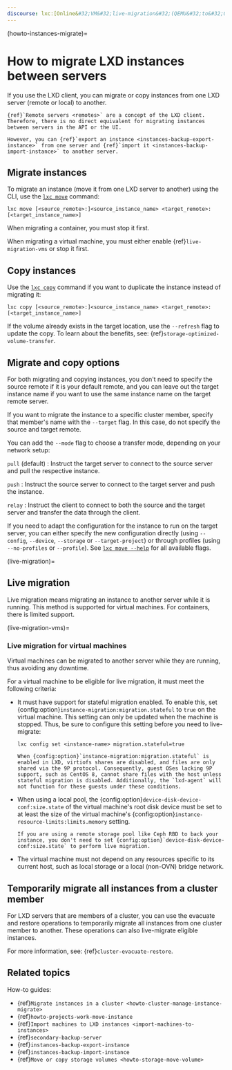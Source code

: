 ```yaml
---
discourse: lxc:[Online&#32;VM&#32;live-migration&#32;(QEMU&#32;to&#32;QEMU)](16635)
---
```


(howto-instances-migrate)=
# How to migrate LXD instances between servers

If you use the LXD client, you can migrate or copy instances from one LXD server (remote or local) to another.

```{note}
{ref}`Remote servers <remotes>` are a concept of the LXD client.
Therefore, there is no direct equivalent for migrating instances between servers in the API or the UI.

However, you can {ref}`export an instance <instances-backup-export-instance>` from one server and {ref}`import it <instances-backup-import-instance>` to another server.
```

## Migrate instances

To migrate an instance (move it from one LXD server to another) using the CLI, use the [`lxc move`](lxc_move.md) command:

    lxc move [<source_remote>:]<source_instance_name> <target_remote>:[<target_instance_name>]

When migrating a container, you must stop it first.

When migrating a virtual machine, you must either enable {ref}`live-migration-vms` or stop it first.

## Copy instances

Use the [`lxc copy`](lxc_copy.md) command if you want to duplicate the instance instead of migrating it:

    lxc copy [<source_remote>:]<source_instance_name> <target_remote>:[<target_instance_name>]

If the volume already exists in the target location, use the `--refresh` flag to update the copy. To learn about the benefits, see: {ref}`storage-optimized-volume-transfer`.

## Migrate and copy options

For both migrating and copying instances, you don't need to specify the source remote if it is your default remote, and you can leave out the target instance name if you want to use the same instance name on the target remote server.

If you want to migrate the instance to a specific cluster member, specify that member's name with the `--target` flag.
In this case, do not specify the source and target remote.

You can add the `--mode` flag to choose a transfer mode, depending on your network setup:

`pull` (default)
: Instruct the target server to connect to the source server and pull the respective instance.

`push`
: Instruct the source server to connect to the target server and push the instance.

`relay`
: Instruct the client to connect to both the source and the target server and transfer the data through the client.

If you need to adapt the configuration for the instance to run on the target server, you can either specify the new configuration directly (using `--config`, `--device`, `--storage` or `--target-project`) or through profiles (using `--no-profiles` or `--profile`). See [`lxc move --help`](lxc_move.md) for all available flags.

(live-migration)=
## Live migration

Live migration means migrating an instance to another server while it is running. This method is supported for virtual machines. For containers, there is limited support.

(live-migration-vms)=
### Live migration for virtual machines

Virtual machines can be migrated to another server while they are running, thus avoiding any downtime.

For a virtual machine to be eligible for live migration, it must meet the following criteria:

- It must have support for stateful migration enabled. To enable this, set {config:option}`instance-migration:migration.stateful` to `true` on the virtual machine. This setting can only be updated when the machine is stopped. Thus, be sure to configure this setting before you need to live-migrate:

  ```
  lxc config set <instance-name> migration.stateful=true
  ```

  ```{note}
  When {config:option}`instance-migration:migration.stateful` is enabled in LXD, virtiofs shares are disabled, and files are only shared via the 9P protocol. Consequently, guest OSes lacking 9P support, such as CentOS 8, cannot share files with the host unless stateful migration is disabled. Additionally, the `lxd-agent` will not function for these guests under these conditions.
  ```

- When using a local pool, the {config:option}`device-disk-device-conf:size.state` of the virtual machine's root disk device must be set to at least the size of the virtual machine's {config:option}`instance-resource-limits:limits.memory` setting.

  ```{note}
  If you are using a remote storage pool like Ceph RBD to back your instance, you don't need to set {config:option}`device-disk-device-conf:size.state` to perform live migration.
  ```

- The virtual machine must not depend on any resources specific to its current host, such as local storage or a local (non-OVN) bridge network.

## Temporarily migrate all instances from a cluster member

For LXD servers that are members of a cluster, you can use the evacuate and restore operations to temporarily migrate all instances from one cluster member to another. These operations can also live-migrate eligible instances.

For more information, see: {ref}`cluster-evacuate-restore`.

## Related topics

How-to guides:

- {ref}`Migrate instances in a cluster <howto-cluster-manage-instance-migrate>`
- {ref}`howto-projects-work-move-instance`
- {ref}`Import machines to LXD instances <import-machines-to-instances>`
- {ref}`secondary-backup-server`
- {ref}`instances-backup-export-instance`
- {ref}`instances-backup-import-instance`
- {ref}`Move or copy storage volumes <howto-storage-move-volume>`
